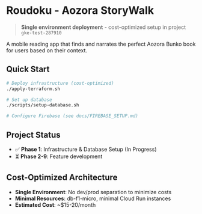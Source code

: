 # Roudoku - Aozora StoryWalk

> **Single environment deployment** - cost-optimized setup in project `gke-test-287910`

A mobile reading app that finds and narrates the perfect Aozora Bunko book for users based on their context.

## Quick Start

```bash
# Deploy infrastructure (cost-optimized)
./apply-terraform.sh

# Set up database
./scripts/setup-database.sh

# Configure Firebase (see docs/FIREBASE_SETUP.md)
```

## Project Status

- ✅ **Phase 1**: Infrastructure & Database Setup (In Progress)
- ⏳ **Phase 2-9**: Feature development

## Cost-Optimized Architecture

- **Single Environment**: No dev/prod separation to minimize costs
- **Minimal Resources**: db-f1-micro, minimal Cloud Run instances
- **Estimated Cost**: ~$15-20/month